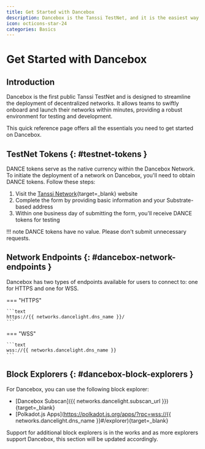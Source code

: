 ```yaml
---
title: Get Started with Dancebox
description: Dancebox is the Tanssi TestNet, and it is the easiest way to get started with the Tanssi Network to deploy your Substrate or EVM-compatible network.
icon: octicons-star-24
categories: Basics
---
```


# Get Started with Dancebox

## Introduction

Dancebox is the first public Tanssi TestNet and is designed to streamline the deployment of decentralized networks. It allows teams to swiftly onboard and launch their networks within minutes, providing a robust environment for testing and development.

This quick reference page offers all the essentials you need to get started on Dancebox.

## TestNet Tokens {: #testnet-tokens }

DANCE tokens serve as the native currency within the Dancebox Network. To initiate the deployment of a network on Dancebox, you'll need to obtain DANCE tokens. Follow these steps:

1. Visit the [Tanssi Network](https://www.tanssi.network/claim-dance-tokens){target=\_blank} website
2. Complete the form by providing basic information and your Substrate-based address
3. Within one business day of submitting the form, you'll receive DANCE tokens for testing

!!! note
    DANCE tokens have no value. Please don't submit unnecessary requests.

## Network Endpoints {: #dancebox-network-endpoints }

Dancebox has two types of endpoints available for users to connect to: one for HTTPS and one for WSS.

=== "HTTPS"

    ```text
    https://{{ networks.dancelight.dns_name }}/
    ```

=== "WSS"

    ```text
    wss://{{ networks.dancelight.dns_name }}
    ```

## Block Explorers {: #dancebox-block-explorers }

For Dancebox, you can use the following block explorer:

- [Dancebox Subscan]({{ networks.dancelight.subscan_url }}){target=\_blank}
- [Polkadot.js Apps](https://polkadot.js.org/apps/?rpc=wss://{{ networks.dancelight.dns_name }}#/explorer){target=\_blank}

Support for additional block explorers is in the works and as more explorers support Dancebox, this section will be updated accordingly.
